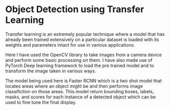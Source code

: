 # Object Detection using Transfer Learning

Transfer learning is an extremely popular technique where a model that has already been trained extensively on a particular dataset is loaded with its weights and parameters intact for use in various applications. 

Here I have used the OpenCV library to take images from a camera device and perform some basic processing on them. I have also made use of PyTorch Deep learning framework to load the pre trained model and to transform the image taken in various ways.

The model being used here is Faster RCNN which is a two shot model that locates areas where an object might be and then performs image classifiction on those areas. This model return bounding boxes, labels, masks, and scores for each instance of a detected object which can be used to fine tune the final display.
